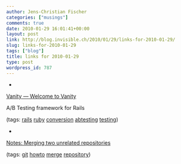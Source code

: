 ```yaml
---
author: Jens-Christian Fischer
categories: ["musings"]
comments: true
date: 2010-01-29 16:01:41+00:00
layout: post
link: http://blog.invisible.ch/2010/01/29/links-for-2010-01-29/
slug: links-for-2010-01-29
tags: ["blog"]
title: links for 2010-01-29
type: post
wordpress_id: 787
---
```


  * 
                

[Vanity — Welcome to Vanity](http://vanity.labnotes.org/)


                

A/B Testing framework for Rails


                

(tags: [rails](http://delicious.com/jaycee/rails) [ruby](http://delicious.com/jaycee/ruby) [conversion](http://delicious.com/jaycee/conversion) [abtesting](http://delicious.com/jaycee/abtesting) [testing](http://delicious.com/jaycee/testing))


            
  * 
                

[Notes: Merging two unrelated repositories](http://www.simplicidade.org/notes/archives/2009/04/merging_two_unr.html)


                
                

(tags: [git](http://delicious.com/jaycee/git) [howto](http://delicious.com/jaycee/howto) [merge](http://delicious.com/jaycee/merge) [repository](http://delicious.com/jaycee/repository))


            
